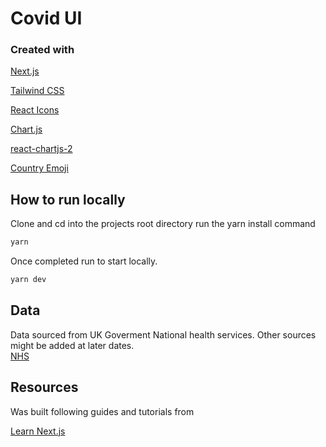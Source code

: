 # Covid UI

### Created with
[Next.js](https://nextjs.org)

[Tailwind CSS](https://tailwindcss.com/)

[React Icons](https://react-icons.github.io)

[Chart.js]()

[react-chartjs-2]()

[Country Emoji](https://github.com/meeDamian/country-emoji)


## How to run locally 

Clone and cd into the projects root directory run the yarn install command
```bash
yarn
```
Once completed run to start locally. 

```bash
yarn dev
```

## Data
Data sourced from UK Goverment National health services. Other sources might be added at later dates.   
[NHS](https://coronavirus.data.gov.uk/details/developers-guide)

## Resources
Was built following guides and tutorials from 

[Learn Next.js](https://nextjs.org/learn)